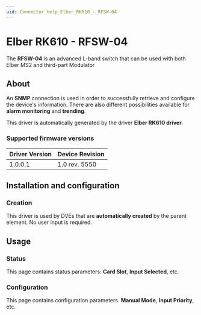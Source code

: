 ```yaml
---
uid: Connector_help_Elber_RK610_-_RFSW-04
---
```


# Elber RK610 - RFSW-04

The **RFSW-04** is an advanced L-band switch that can be used with both Elber MS2 and third-part Modulator

## About

An **SNMP** connection is used in order to successfully retrieve and configure the device's information. There are also different possibilities available for **alarm monitoring** and **trending**.

This driver is automatically generated by the driver **Elber RK610 driver.**

### Supported firmware versions

| **Driver Version** | **Device Revision** |
|--------------------|---------------------|
| 1.0.0.1            | 1.0 rev. 5550       |

## Installation and configuration

### Creation

This driver is used by DVEs that are **automatically created** by the parent element. No user input is required.

## Usage

### Status

This page contains status parameters: **Card Slot**, **Input Selected**, etc.

### Configuration

This page contains configuration parameters. **Manual Mode**, **Input Priority**, etc.
